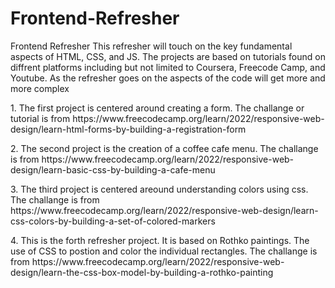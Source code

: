 # Frontend-Refresher
Frontend Refresher
This refresher will touch on the key fundamental aspects of HTML, CSS, and JS.
The projects are based on tutorials found on diffrent platforms including but not limited to Coursera, Freecode Camp, and Youtube.
As the refresher goes on the aspects of the code will get more and more complex

<p>
1. The first project is centered around creating a form. The challange or tutorial is from https://www.freecodecamp.org/learn/2022/responsive-web-design/learn-html-forms-by-building-a-registration-form
</p>

<p>
2. The second project is the creation of a coffee cafe menu. The challange is from https://www.freecodecamp.org/learn/2022/responsive-web-design/learn-basic-css-by-building-a-cafe-menu
</p>

<p>
3. The third project is centered areound understanding colors using css. The challange is from https://www.freecodecamp.org/learn/2022/responsive-web-design/learn-css-colors-by-building-a-set-of-colored-markers
</p>

<p>
4. This is the forth refresher project. It is based on Rothko paintings. The use of CSS to postion and color the individual rectangles. The challange is from https://www.freecodecamp.org/learn/2022/responsive-web-design/learn-the-css-box-model-by-building-a-rothko-painting